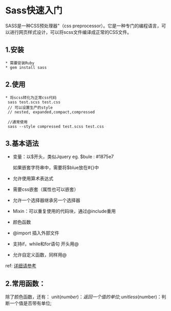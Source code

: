# Sass快速入门

SASS是一种CSS预处理器"（css preprocessor）。它是一种专门的编程语言，可以进行网页样式设计，可以将scss文件编译成正常的CSS文件。

## 1.安装
    * 需要安装Ruby
    * gem install sass
## 2.使用
    * 将scss转化为正常css代码
     sass test.scss test.css
     // 可以设置生产的style
     // nested, expanded,compact,compressed

     //通常使用
     sass --style compressed test.scss test.css
## 3.基本语法
   * 变量：以$开头，类似Jquery
     eg. $bule : #1875e7

     如果嵌套字符串中，需要将$blue放在#{}中
   * 允许使用算术表达式
   * 需要css嵌套（属性也可以嵌套）
   * 允许一个选择器继承另一个选择器
   * Mixin：可以重复使用的代码块，通过@include重用
   * 颜色函数
   * @import 插入外部文件
   * 支持if，while和for语句 开头用@
   * 允许自定义函数，同样用@

ref: [详细请参考](http://www.ruanyifeng.com/blog/2012/06/sass.html)
## 2.常用函数：
除了颜色函数，还有：
unit($number)：返回一个值的单位;
unitless($number)：判断一个值是否带有单位;
